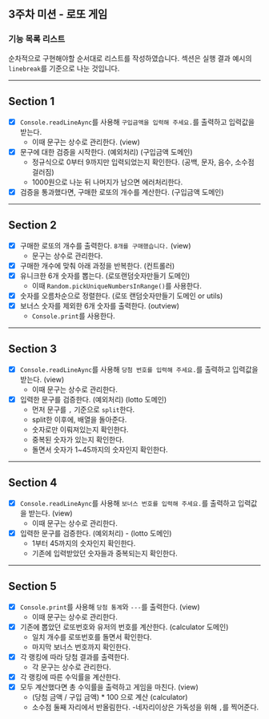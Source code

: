 ## 3주차 미션 - 로또 게임

### 기능 목록 리스트

순차적으로 구현해야할 순서대로 리스트를 작성하였습니다. 섹션은 실행 결과 예시의 `linebreak`를 기준으로 나눈 것입니다.

---

## Section 1

- [x] `Console.readLineAync`를 사용해 `구입금액을 입력해 주세요.`를 출력하고 입력값을 받는다.
  - 이때 문구는 상수로 관리한다. (view)
- [x] 문구에 대한 검증을 시작한다. (예외처리) (구입금액 도메인)
  - 정규식으로 0부터 9까지만 입력되었는지 확인한다. (공백, 문자, 음수, 소수점 걸러짐)
  - 1000원으로 나눈 뒤 나머지가 남으면 에러처리한다.
- [x] 검증을 통과했다면, 구매한 로또의 개수를 계산한다. (구입금액 도메인)

---

## Section 2

- [x] 구매한 로또의 개수를 출력한다. `8개를 구매했습니다.` (view)
  - 문구는 상수로 관리한다.
- [x] 구매한 개수에 맞춰 아래 과정을 반복한다. (컨트롤러)
- [x] 유니크한 6개 숫자를 뽑는다. (로또랜덤숫자만들기 도메인)
  - 이때 `Random.pickUniqueNumbersInRange()`를 사용한다.
- [x] 숫자를 오름차순으로 정렬한다. (로또 랜덤숫자만들기 도메인 or utils)
- [x] 보너스 숫자를 제외한 6개 숫자를 출력한다. (outview)
  - `Console.print`를 사용한다.

---

## Section 3

- [x] `Console.readLineAync`를 사용해 `당첨 번호를 입력해 주세요.`를 출력하고 입력값을 받는다. (view)
  - 이때 문구는 상수로 관리한다.
- [x] 입력한 문구를 검증한다. (예외처리) (lotto 도메인)
  - 먼저 문구를 `,` 기준으로 `split`한다.
  - split한 이후에, 배열을 돌아준다.
  - 숫자로만 이뤄져있는지 확인한다.
  - 중복된 숫자가 있는지 확인한다.
  - 돌면서 숫자가 1~45까지의 숫자인지 확인한다.

---

## Section 4

- [x] `Console.readLineAync`를 사용해 `보너스 번호를 입력해 주세요.`를 출력하고 입력값을 받는다. (view)
  - 이때 문구는 상수로 관리한다.
- [x] 입력한 문구를 검증한다. (예외처리) - (lotto 도메인)
  - 1부터 45까지의 숫자인지 확인한다.
  - 기존에 입력받았던 숫자들과 중복되는지 확인한다.

---

## Section 5

- [x] `Console.print`를 사용해 `당첨 통계`와 `---`를 출력한다. (view)
  - 이때 문구는 상수로 관리한다.
- [x] 기존에 뽑았던 로또번호와 유저의 번호를 계산한다. (calculator 도메인)
  - 일치 개수를 로또번호를 돌면서 확인한다.
  - 마지막 보너스 번호까지 확인한다.
- [x] 각 랭킹에 따라 당첨 결과를 출력한다.
  - 각 문구는 상수로 관리한다.
- [x] 각 랭킹에 따른 수익률을 계산한다.
- [x] 모두 계산했다면 총 수익률을 출력하고 게임을 마친다. (view)
  - (당첨 금액 / 구입 금액) \* 100 으로 계산 (calculator)
  - 소수점 둘째 자리에서 반올림한다. -네자리이상은 가독성을 위해 `,`를 찍어준다.
